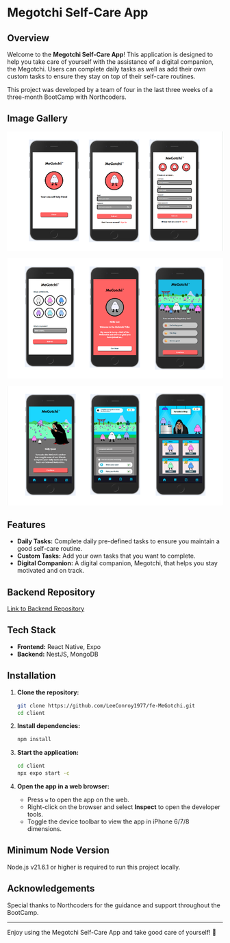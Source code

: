 # Megotchi Self-Care App

## Overview

Welcome to the **Megotchi Self-Care App**! This application is designed to help you take care of yourself with the assistance of a digital companion, the Megotchi. Users can complete daily tasks as well as add their own custom tasks to ensure they stay on top of their self-care routines.

This project was developed by a team of four in the last three weeks of a three-month BootCamp with Northcoders.

## Image Gallery

![Image 1](./read-me-images/read_me_1.png)

![Image 2](./read-me-images/read_me_2.png)

![Image 3](./read-me-images/read_me_3.png)

## Features

- **Daily Tasks:** Complete daily pre-defined tasks to ensure you maintain a good self-care routine.
- **Custom Tasks:** Add your own tasks that you want to complete.
- **Digital Companion:** A digital companion, Megotchi, that helps you stay motivated and on track.

## Backend Repository

[Link to Backend Repository](https://github.com/LeeConroy1977/MeGotch-be)

## Tech Stack

- **Frontend:** React Native, Expo
- **Backend:** NestJS, MongoDB

## Installation

1. **Clone the repository:**

   ```bash
   git clone https://github.com/LeeConroy1977/fe-MeGotchi.git
   cd client
   ```

2. **Install dependencies:**

   ```bash
   npm install
   ```

3. **Start the application:**

   ```bash
   cd client
   npx expo start -c
   ```

4. **Open the app in a web browser:**

   - Press `w` to open the app on the web.
   - Right-click on the browser and select **Inspect** to open the developer tools.
   - Toggle the device toolbar to view the app in iPhone 6/7/8 dimensions.

## Minimum Node Version

Node.js v21.6.1 or higher is required to run this project locally.

## Acknowledgements

Special thanks to Northcoders for the guidance and support throughout the BootCamp.

---

Enjoy using the Megotchi Self-Care App and take good care of yourself! 🚀
